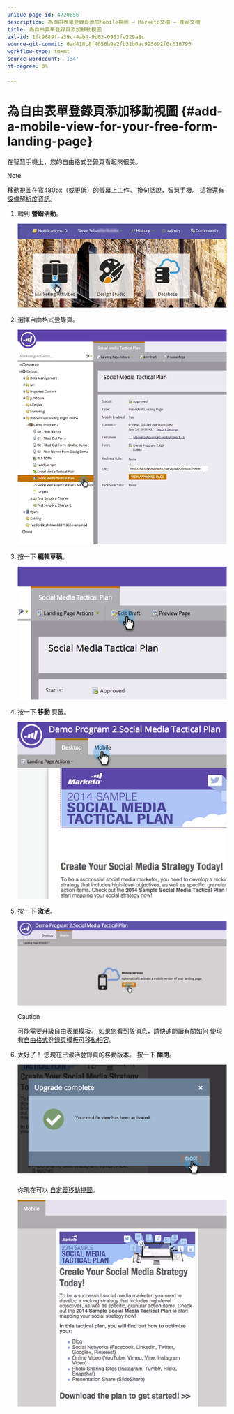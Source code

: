 ```yaml
---
unique-page-id: 4720856
description: 為自由表單登錄頁添加Mobile視圖 — Marketo文檔 — 產品文檔
title: 為自由表單登錄頁添加移動視圖
exl-id: 1fc9689f-a39c-4ab4-9b03-0953fe229a8c
source-git-commit: 6ad418c8f4056b9a2fb31b0ac995692f0c618795
workflow-type: tm+mt
source-wordcount: '134'
ht-degree: 0%

---
```


# 為自由表單登錄頁添加移動視圖 {#add-a-mobile-view-for-your-free-form-landing-page}

在智慧手機上，您的自由格式登錄頁看起來很美。

>[!NOTE]
>
>移動視圖在寬480px（或更低）的螢幕上工作。 換句話說，智慧手機。 這裡還有 [設備解析度資訊](https://www.mydevice.io/)。

1. 轉到 **營銷活動**。

   ![](assets/login-marketing-activities-3.png)

1. 選擇自由格式登錄頁。

   ![](assets/choose-landing-page.jpg)

1. 按一下 **編輯草稿**。

   ![](assets/image2015-1-22-15-3a38-3a12.png)

1. 按一下 **移動** 頁籤。

   ![](assets/image2015-1-22-16-3a46-3a10.png)

1. 按一下 **激活**。

   ![](assets/image2015-1-22-15-3a48-3a47.png)

   >[!CAUTION]
   >
   >可能需要升級自由表單模板。 如果您看到該消息，請快速閱讀有關如何 [使現有自由格式登錄頁模板可移動相容](/help/marketo/product-docs/demand-generation/landing-pages/landing-page-templates/make-an-existing-free-form-landing-page-template-mobile-compatible.md)。

1. 太好了！ 您現在已激活登錄頁的移動版本。 按一下 **關閉**。

   ![](assets/image2015-1-22-16-3a44-3a37.png)

   你現在可以 [自定義移動視圖](/help/marketo/product-docs/demand-generation/landing-pages/free-form-landing-pages/customize-mobile-view-for-your-free-form-landing-page.md)。

   ![](assets/image2015-1-22-16-3a47-3a16.png)
